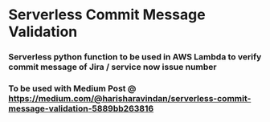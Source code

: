 # Serverless Commit Message Validation

### Serverless python function to be used in AWS Lambda to verify commit message of Jira / service now issue number
### To be used with Medium Post @ https://medium.com/@harisharavindan/serverless-commit-message-validation-5889bb263816
